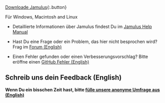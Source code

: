 
[Downloade Jamulus](https://sourceforge.net/projects/llcon/files/){:.button}

Für Windows, Macintosh and Linux

* Detaillierte Informationen über Jamulus findest Du im [Jamulus Help Manual](https://github.com/corrados/jamulus/blob/master/src/res/homepage/manual.md)

* Hast Du eine Frage oder ein Problem, das hier nicht besprochen wird? Frag im [Forum (English)](https://sourceforge.net/p/llcon/discussion/)

* Einen Fehler gefunden oder einen Verbesserungsvorschlag? Bitte eröffne einen [GitHub Fehler (English)](https://github.com/corrados/jamulus/issues)

## Schreib uns dein Feedback (English)

**Wenn Du ein bisschen Zeit hast, bitte [fülle unsere anonyme Umfrage aus (English)](https://forms.gle/hSSjsxjWj2Pnp5kr7)**
